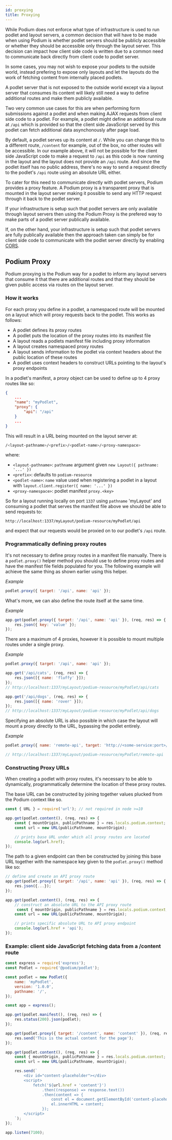 ```yaml
---
id: proxying
title: Proxying
---
```


While Podium does not enforce what type of infrastructure is used to run podlet and layout servers, a common decision that will have to be made when using Podium is whether podlet servers should be publicly accessible or whether they should be accessible only through the layout server. This decision can impact how client side code is written due to a common need to communicate back directly from client code to podlet server.

In some cases, you may not wish to expose your podlets to the outside world, instead prefering to expose only layouts and let the layouts do the work of fetching content from internally placed podlets.

A podlet server that is not exposed to the outside world except via a layout server that consumes its content will likely still need a way to define additional routes and make them publicly available.

Two very common use cases for this are when performing form submissions against a podlet and when making AJAX requests from client side code to a podlet. For example, a podlet might define an additional route at `/api` which is provided so that the client side JavaScript served by this podlet can fetch additional data asynchonously after page load.

By default, a podlet serves up its content at `/`. While you can change this to a different route, `/content` for example, out of the box, no other routes will be accessible. In our example above, it will not be possible for the client side JavaScript code to make a request to `/api` as this code is now running in the layout and the layout does not provide an `/api` route. And since the podlet itself has no public address, there's no way to send a request directly to the podlet's `/api` route using an absolute URL either.

To cater for this need to communicate directly with podlet servers, Podium provides a proxy feature. A Podium proxy is a transparent proxy that is mounted in the layout server making it possible to send any HTTP request through it back to the podlet server.

If your infrastructure is setup such that podlet servers are only available through layout servers then using the Podium Proxy is the prefered way to make parts of a podlet server publically available.

If, on the other hand, your infrastructure is setup such that podlet servers are fully publically available then the approach taken can simply be for client side code to communicate with the podlet server directly by enabling [CORS](https://developer.mozilla.org/en-US/docs/Web/HTTP/CORS).

## Podium Proxy

Podium proxying is the Podium way for a podlet to inform any layout servers that consume it that there are additional routes and that they should be given public access via routes on the layout server.

### How it works

For each proxy you define in a podlet, a namespaced route will be mounted on a layout which will proxy requests back to the podlet. This works as follows:

-   A podlet defines its proxy routes
-   A podlet puts the location of the proxy routes into its manifest file
-   A layout reads a podlets manifest file including proxy information
-   A layout creates namespaced proxy routes
-   A layout sends information to the podlet via context headers about the public location of these routes
-   A podlet uses context headers to construct URLs pointing to the layout's proxy endpoints

In a podlet's manifest, a proxy object can be used to define up to 4 proxy routes like so:

```json
{
    ...
    "name": "myPodlet",
    "proxy": {
        "api": "/api"
    }
    ...
}
```

This will result in a URL being mounted on the layout server at:

```bash
/<layout-pathname>/<prefix>/<podlet-name>/<proxy-namespace>
```

where:

-   `<layout-pathname>`: `pathname` argument given `new Layout({ pathname: '...' })`
-   `<prefix>`: defaults to `podium-resource`
-   `<podlet-name>`: `name` value used when registering a podlet in a layout with `layout.client.register({ name: '...' })`
-   `<proxy-namespace>`: podlet manifest `proxy.<key>`

So for a layout running locally on port `1337` using `pathname` 'myLayout' and consuming a podlet that serves the manifest file above we should be able to send requests to:

`http://localhost:1337/myLayout/podium-resource/myPodlet/api`

and expect that our requests would be proxied on to our podlet's `/api` route.

### Programmatically defining proxy routes

It's not necessary to define proxy routes in a manifest file manually. There is a `podlet.proxy()` helper method you should use to define proxy routes and have the manifest file fields populated for you. The following example will achieve the same thing as shown earlier using this helper.

_Example_

```js
podlet.proxy({ target: '/api', name: 'api' });
```

What's more, we can also define the route itself at the same time.

_Example_

```js
app.get(podlet.proxy({ target: '/api', name: 'api' }), (req, res) => {
    res.json({ key: 'value' });
});
```

There are a maximum of 4 proxies, however it is possible to mount multiple routes under a single proxy.

_Example_

```js
podlet.proxy({ target: '/api', name: 'api' });

app.get('/api/cats', (req, res) => {
    res.json([{ name: 'fluffy' }]);
});
// http://localhost:1337/myLayout/podium-resource/myPodlet/api/cats

app.get('/api/dogs', (req, res) => {
    res.json([{ name: 'rover' }]);
});
// http://localhost:1337/myLayout/podium-resource/myPodlet/api/dogs
```

Specifying an absolute URL is also possible in which case the layout will mount a proxy directly to the URL, bypassing the podlet entirely.

_Example_

```js
podlet.proxy({ name: 'remote-api', target: 'http://<some-service:port>/api' });

// http://localhost:1337/myLayout/podium-resource/myPodlet/remote-api
```

### Constructing Proxy URLs

When creating a podlet with proxy routes, it's necessary to be able to dynamically, programmatically determine the location of these proxy routes.

The base URL can be constructed by joining together values plucked from the Podium context like so.

```js
const { URL } = require('url'); // not required in node >=10

app.get(podlet.content(), (req, res) => {
    const { mountOrigin, publicPathname } = res.locals.podium.context;
    const url = new URL(publicPathname, mountOrigin);

    // prints base URL under which all proxy routes are located
    console.log(url.href);
});
```

The path to a given endpoint can then be constructed by joining this base URL together with the namespace key given to the `podlet.proxy()` method like so:

```js
// define and create an API proxy route
app.get(podlet.proxy({ target: '/api', name: 'api' }), (req, res) => {
    res.json({...});
});

app.get(podlet.content(), (req, res) => {
    // construct an absolute URL to the API proxy route
     const { mountOrigin, publicPathname } = res.locals.podium.context;
    const url = new URL(publicPathname, mountOrigin);

    // prints specific absolute URL to API proxy endpoint
    console.log(url.href + 'api');
});
```

### Example: client side JavaScript fetching data from a /content route

```js
const express = require('express');
const Podlet = require('@podium/podlet');

const podlet = new Podlet({
    name: 'myPodlet',
    version: '1.0.0',
    pathname: '/',
});

const app = express();

app.get(podlet.manifest(), (req, res) => {
    res.status(200).json(podlet);
});

app.get(podlet.proxy({ target: '/content', name: 'content' }), (req, res) => {
    res.send('This is the actual content for the page');
});

app.get(podlet.content(), (req, res) => {
    const { mountOrigin, publicPathname } = res.locals.podium.context;
    const url = new URL(publicPathname, mountOrigin);

    res.send(`
        <div id="content-placeholder"></div>
        <script>
            fetch('${url.href + 'content'}')
                .then((response) => response.text())
                .then(content => {
                    const el = document.getElementById('content-placeholder');
                    el.innerHTML = content;
                });
        </script>
    `);
});

app.listen(7100);
```
